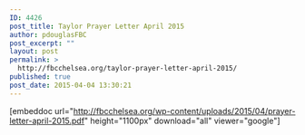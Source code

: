 ```yaml
---
ID: 4426
post_title: Taylor Prayer Letter April 2015
author: pdouglasFBC
post_excerpt: ""
layout: post
permalink: >
  http://fbcchelsea.org/taylor-prayer-letter-april-2015/
published: true
post_date: 2015-04-04 13:30:21
---
```

[embeddoc url="http://fbcchelsea.org/wp-content/uploads/2015/04/prayer-letter-april-2015.pdf" height="1100px" download="all" viewer="google"]